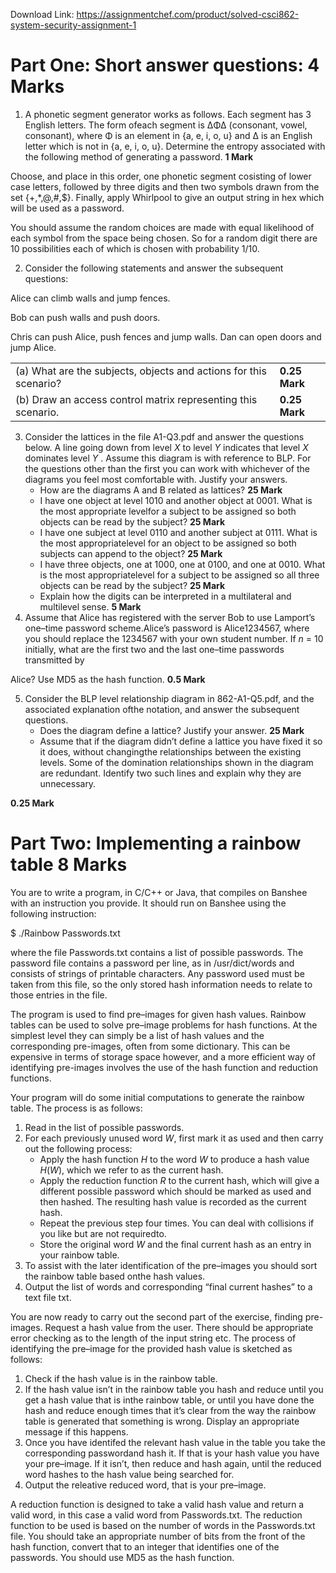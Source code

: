 Download Link: https://assignmentchef.com/product/solved-csci862-system-security-assignment-1
<br>
<h1>Part One: Short answer questions:                                                      4 Marks</h1>

<ol>

 <li>A phonetic segment generator works as follows. Each segment has 3 English letters. The form ofeach segment is ∆Φ∆ (consonant, vowel, consonant), where Φ is an element in {a, e, i, o, u} and ∆ is an English letter which is not in {a, e, i, o, u}. Determine the entropy associated with the following method of generating a password. <strong>1 Mark</strong></li>

</ol>

Choose, and place in this order, one phonetic segment cosisting of lower case letters, followed by three digits and then two symbols drawn from the set {+,*,@,#,$}. Finally, apply Whirlpool to give an output string in hex which will be used as a password.

You should assume the random choices are made with equal likelihood of each symbol from the space being chosen. So for a random digit there are 10 possibilities each of which is chosen with probability 1/10.

<ol start="2">

 <li>Consider the following statements and answer the subsequent questions:</li>

</ol>

Alice can climb walls and jump fences.

Bob can push walls and push doors.

Chris can push Alice, push fences and jump walls. Dan can open doors and jump Alice.

<table width="673">

 <tbody>

  <tr>

   <td width="593">(a) What are the subjects, objects and actions for this scenario?</td>

   <td width="80"><strong>0.25 Mark</strong></td>

  </tr>

  <tr>

   <td width="593">(b) Draw an access control matrix representing this scenario.</td>

   <td width="80"><strong>0.25 Mark</strong></td>

  </tr>

 </tbody>

</table>

<ol start="3">

 <li>Consider the lattices in the file A1-Q3.pdf and answer the questions below. A line going down from level <em>X </em>to level <em>Y </em>indicates that level <em>X </em>dominates level <em>Y </em>. Assume this diagram is with reference to BLP. For the questions other than the first you can work with whichever of the diagrams you feel most comfortable with. Justify your answers.

  <ul>

   <li>How are the diagrams A and B related as lattices? <strong>25 Mark</strong></li>

   <li>I have one object at level 1010 and another object at 0001. What is the most appropriate levelfor a subject to be assigned so both objects can be read by the subject? <strong>25 Mark</strong></li>

   <li>I have one subject at level 0110 and another subject at 0111. What is the most appropriatelevel for an object to be assigned so both subjects can append to the object? <strong>25 Mark</strong></li>

   <li>I have three objects, one at 1000, one at 0100, and one at 0010. What is the most appropriatelevel for a subject to be assigned so all three objects can be read by the subject? <strong>25 Mark</strong></li>

   <li>Explain how the digits can be interpreted in a multilateral and multilevel sense. <strong>5 Mark</strong></li>

  </ul></li>

 <li>Assume that Alice has registered with the server Bob to use Lamport’s one–time password scheme.Alice’s password is Alice1234567, where you should replace the 1234567 with your own student number. If <em>n </em>= 10 initially, what are the first two and the last one–time passwords transmitted by</li>

</ol>

Alice? Use MD5 as the hash function.                                                                                       <strong>0.5 Mark</strong>

<ol start="5">

 <li>Consider the BLP level relationship diagram in 862-A1-Q5.pdf, and the associated explanation ofthe notation, and answer the subsequent questions.

  <ul>

   <li>Does the diagram define a lattice? Justify your answer. <strong>25 Mark</strong></li>

   <li>Assume that if the diagram didn’t define a lattice you have fixed it so it does, without changingthe relationships between the existing levels. Some of the domination relationships shown in the diagram are redundant. Identify two such lines and explain why they are unnecessary.</li>

  </ul></li>

</ol>

<strong>0.25 Mark</strong>

<h1>Part Two: Implementing a rainbow table                                        8 Marks</h1>

You are to write a program, in C/C++ or Java, that compiles on Banshee with an instruction you provide. It should run on Banshee using the following instruction:

$ ./Rainbow Passwords.txt

where the file Passwords.txt contains a list of possible passwords. The password file contains a password per line, as in /usr/dict/words and consists of strings of printable characters. Any password used must be taken from this file, so the only stored hash information needs to relate to those entries in the file.

The program is used to find pre–images for given hash values. Rainbow tables can be used to solve pre–image problems for hash functions. At the simplest level they can simply be a list of hash values and the corresponding pre-images, often from some dictionary. This can be expensive in terms of storage space however, and a more efficient way of identifying pre-images involves the use of the hash function and reduction functions.

Your program will do some initial computations to generate the rainbow table. The process is as follows:

<ol>

 <li>Read in the list of possible passwords.</li>

 <li>For each previously unused word <em>W</em>, first mark it as used and then carry out the following process:

  <ul>

   <li>Apply the hash function <em>H </em>to the word <em>W </em>to produce a hash value <em>H</em>(<em>W</em>), which we refer to as the current hash.</li>

   <li>Apply the reduction function <em>R </em>to the current hash, which will give a different possible password which should be marked as used and then hashed. The resulting hash value is recorded as the current hash.</li>

   <li>Repeat the previous step four times. You can deal with collisions if you like but are not requiredto.</li>

   <li>Store the original word <em>W </em>and the final current hash as an entry in your rainbow table.</li>

  </ul></li>

 <li>To assist with the later identification of the pre–images you should sort the rainbow table based onthe hash values.</li>

 <li>Output the list of words and corresponding “final current hashes” to a text file txt.</li>

</ol>

You are now ready to carry out the second part of the exercise, finding pre-images. Request a hash value from the user. There should be appropriate error checking as to the length of the input string etc. The process of identifying the pre–image for the provided hash value is sketched as follows:

<ol>

 <li>Check if the hash value is in the rainbow table.</li>

 <li>If the hash value isn’t in the rainbow table you hash and reduce until you get a hash value that is inthe rainbow table, or until you have done the hash and reduce enough times that it’s clear from the way the rainbow table is generated that something is wrong. Display an appropriate message if this happens.</li>

 <li>Once you have identifed the relevant hash value in the table you take the corresponding passwordand hash it. If that is your hash value you have your pre–image. If it isn’t, then reduce and hash again, until the reduced word hashes to the hash value being searched for.</li>

 <li>Output the releative reduced word, that is your pre–image.</li>

</ol>

A reduction function is designed to take a valid hash value and return a valid word, in this case a valid word from Passwords.txt. The reduction function to be used is based on the number of words in the Passwords.txt file. You should take an appropriate number of bits from the front of the hash function, convert that to an integer that identifies one of the passwords. You should use MD5 as the hash function.


